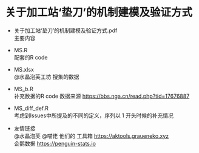 
 # 关于加工站‘垫刀’的机制建模及验证方式
 
 - 关于加工站‘垫刀’的机制建模及验证方式.pdf  
   主要内容
 
 - MS.R  
   配套的R code
 
 - MS.xlsx  
   @水晶泡芙工坊 搜集的数据

 - MS_b.R  
   补充数据的R code
   数据来源 https://bbs.nga.cn/read.php?tid=17676887  
   
 - MS_diff_def.R  
   考虑到Issues中所提及的不同的定义，序列以 1 开头时候的补充情况

 - 友情链接  
   @水晶泡芙 @喵佬 他们的 工具箱 https://aktools.graueneko.xyz  
   企鹅数据 https://penguin-stats.io  
